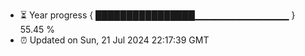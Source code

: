 - ⏳ Year progress { ████████████████▁▁▁▁▁▁▁▁▁▁▁▁▁▁ } 55.45 %
- ⏰ Updated on Sun, 21 Jul 2024 22:17:39 GMT

